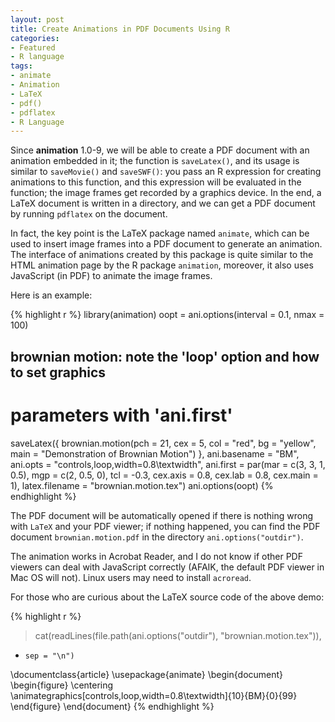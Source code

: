 ```yaml
---
layout: post
title: Create Animations in PDF Documents Using R
categories:
- Featured
- R language
tags:
- animate
- Animation
- LaTeX
- pdf()
- pdflatex
- R Language
---
```


Since **animation** 1.0-9, we will be able to create a PDF document with an animation embedded in it; the function is `saveLatex()`, and its usage is similar to `saveMovie()` and `saveSWF()`: you pass an R expression for creating animations to this function, and this expression will be evaluated in the function; the image frames get recorded by a graphics device. In the end, a LaTeX document is written in a directory, and we can get a PDF document by running `pdflatex` on the document.

In fact, the key point is the LaTeX package named `animate`, which can be used to insert image frames into a PDF document to generate an animation. The interface of animations created by this package is quite similar to the HTML animation page by the R package `animation`, moreover, it also uses JavaScript (in PDF) to animate the image frames.

Here is an example:

{% highlight r %}
library(animation)
oopt = ani.options(interval = 0.1, nmax = 100)
## brownian motion: note the 'loop' option and how to set graphics
#    parameters with 'ani.first'
saveLatex({
    brownian.motion(pch = 21, cex = 5, col = "red", bg = "yellow",
        main = "Demonstration of Brownian Motion")
}, ani.basename = "BM", ani.opts = "controls,loop,width=0.8\\textwidth",
    ani.first = par(mar = c(3, 3, 1, 0.5), mgp = c(2, 0.5, 0),
        tcl = -0.3, cex.axis = 0.8, cex.lab = 0.8, cex.main = 1),
    latex.filename = "brownian.motion.tex")
ani.options(oopt)
{% endhighlight %}

The PDF document will be automatically opened if there is nothing wrong with `LaTeX` and your PDF viewer; if nothing happened, you can find the PDF document `brownian.motion.pdf` in the directory `ani.options("outdir")`.

The animation works in Acrobat Reader, and I do not know if other PDF viewers can deal with JavaScript correctly (AFAIK, the default PDF viewer in Mac OS will not). Linux users may need to install `acroread`.

For those who are curious about the LaTeX source code of the above demo:

{% highlight r %}
> cat(readLines(file.path(ani.options("outdir"), "brownian.motion.tex")),
+     sep = "\n")
\documentclass{article}
\usepackage{animate}
\begin{document}
\begin{figure}
\centering
\animategraphics[controls,loop,width=0.8\textwidth]{10}{BM}{0}{99}
\end{figure}
\end{document}
{% endhighlight %}
